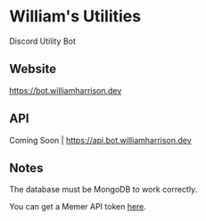 # William's Utilities
Discord Utility Bot

## Website
https://bot.williamharrison.dev

## API
Coming Soon | https://api.bot.williamharrison.dev

## Notes
The database must be MongoDB to work correctly.

You can get a Memer API token [here](http://memer-api.js.org/).
